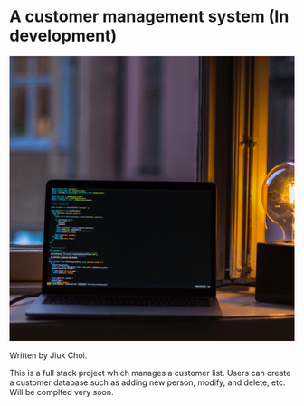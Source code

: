 # A customer management system (In development)

![](project_image.jpg)

Written by Jiuk Choi.

This is a full stack project which manages a customer list.
Users can create a customer database such as adding new person, modify, and delete, etc.
Will be complted very soon.


